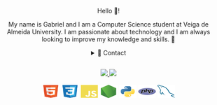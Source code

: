 <div>
  <p align="center">Hello 👋!</p>
  <p align="center">My name is Gabriel and I am a Computer Science student at Veiga de Almeida University. I am passionate about technology and I am always looking to improve my knowledge and skills. 👾</p>

<details align="center">
  <summary>💬 Contact</summary>
   </br>    <img align="center" alt="Discord" target="_blank" width="25px" src="https://raw.githubusercontent.com/anuraghazra/anuraghazra/master/assets/discord-round.svg"/>
  <string>benerlk</string>
</details>

##

<div align="center"<br>
  <a href="https://github.com/eugabrielcode/">
    <img height="150em" src="https://github-readme-stats.vercel.app/api?username=eugabrielcode&count_private=true&include_all_commits=true&show_icons=true&theme=tokyonight&hide_border=false&show_owner=true"/>
    <img height="150em" src="https://github-readme-stats.vercel.app/api/top-langs/?username=eugabrielcode&theme=tokyonight&hide_border=false&&layout=compact"/>
  </a>
</div><br>

<div align="center" valign="top"<br>
  <img align="center" alt="Bene-HTML" height="30" width="40" src="https://raw.githubusercontent.com/devicons/devicon/master/icons/html5/html5-original.svg">
  <img align="center" alt="Bene-CSS" height="30" width="40" src="https://raw.githubusercontent.com/devicons/devicon/master/icons/css3/css3-original.svg">
  <img align="center" alt="Bene-Js" height="30" width="40" src="https://raw.githubusercontent.com/devicons/devicon/master/icons/javascript/javascript-plain.svg">
  <img align="center" alt="Bene-NodeJs" height="30" width="40" src="https://raw.githubusercontent.com/devicons/devicon/master/icons/nodejs/nodejs-original.svg">
  <img align="center" alt="Bene-Js" height="30" width="40" src="https://raw.githubusercontent.com/devicons/devicon/master/icons/python/python-original.svg">
  <img align="center" alt="Bene-LUA" height="30" width="40" src="https://raw.githubusercontent.com/devicons/devicon/master/icons/php/php-original.svg">
  <img align="center" alt="Bene-Js" height="30" width="40" src="https://raw.githubusercontent.com/devicons/devicon/master/icons/mysql/mysql-original.svg">
</div><br>
